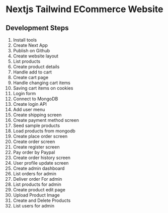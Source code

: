 # Nextjs Tailwind ECommerce Website

## Development Steps

1. Install tools
2. Create Next App
3. Publish on Github
4. Create website layout
5. List products
6. Create product details
7. Handle add to cart
8. Create cart page
9. Handle changing cart items
10. Saving cart items on cookies
11. Login form
12. Connect to MongoDB
13. Create login API
14. Add user menu
15. Create shipping screen
16. Create payment method screen
17. Seed sample products
18. Load products from mongodb
19. Create place order screen
20. Create order screen
21. Create register screen
22. Pay order by Paypal
23. Create order history screen
24. User profile update screen
25. Create admin dashboard
26. List orders for admin
27. Deliver order For admin
28. List products for admin
29. Create product edit page
30. Upload Product Image
31. Create and Delete Products
32. List users for admin